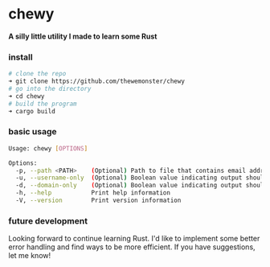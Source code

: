 # chewy

**A silly little utility I made to learn some Rust**

### install

```sh
# clone the repo
➜ git clone https://github.com/thewemonster/chewy
# go into the directory
➜ cd chewy
# build the program
➜ cargo build
```
### basic usage

```sh
Usage: chewy [OPTIONS]

Options:
  -p, --path <PATH>    (Optional) Path to file that contains email addresses
  -u, --username-only  (Optional) Boolean value indicating output should only render the usernames including the delimeter
  -d, --domain-only    (Optional) Boolean value indicating output should only render the domains
  -h, --help           Print help information
  -V, --version        Print version information
```

### future development

Looking forward to continue learning Rust. I'd like to implement some better error handling and find ways to be more efficient. If you have suggestions, let me know!
